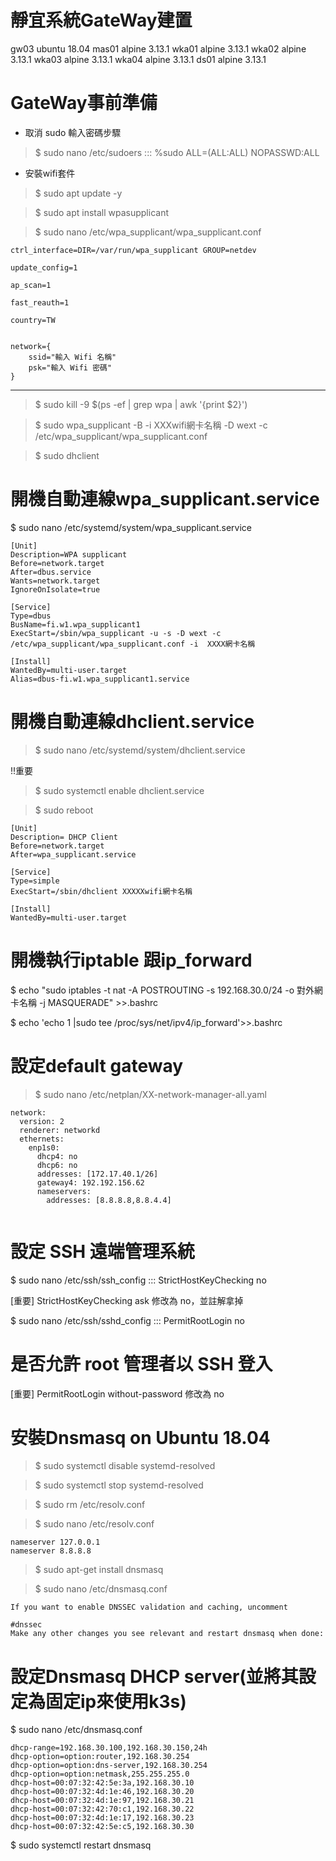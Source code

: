 # 靜宜系統GateWay建置

gw03 ubuntu 18.04
mas01 alpine 3.13.1
wka01 alpine 3.13.1
wka02 alpine 3.13.1
wka03 alpine 3.13.1
wka04 alpine 3.13.1
ds01 alpine 3.13.1


# GateWay事前準備 
- 取消 sudo 輸入密碼步驟
>$ sudo nano  /etc/sudoers
                   :::
%sudo   ALL=(ALL:ALL)  NOPASSWD:ALL
- 安裝wifi套件
>$ sudo apt update -y

>$ sudo apt install wpasupplicant

>$ sudo nano /etc/wpa_supplicant/wpa_supplicant.conf
```
ctrl_interface=DIR=/var/run/wpa_supplicant GROUP=netdev

update_config=1

ap_scan=1

fast_reauth=1

country=TW


network={
    ssid="輸入 Wifi 名稱" 
    psk="輸入 Wifi 密碼"
}
```
---



>$ sudo kill -9 $(ps -ef | grep wpa | awk '{print $2}')

>$ sudo wpa_supplicant -B -i XXXwifi網卡名稱 -D wext -c /etc/wpa_supplicant/wpa_supplicant.conf

>$ sudo dhclient

# 開機自動連線wpa_supplicant.service
$ sudo nano /etc/systemd/system/wpa_supplicant.service
```
[Unit]
Description=WPA supplicant
Before=network.target
After=dbus.service
Wants=network.target
IgnoreOnIsolate=true

[Service]
Type=dbus
BusName=fi.w1.wpa_supplicant1
ExecStart=/sbin/wpa_supplicant -u -s -D wext -c /etc/wpa_supplicant/wpa_supplicant.conf -i  XXXX網卡名稱

[Install]
WantedBy=multi-user.target  
Alias=dbus-fi.w1.wpa_supplicant1.service

```
# 開機自動連線dhclient.service
 
>$ sudo nano /etc/systemd/system/dhclient.service

!!重要
>$ sudo systemctl enable dhclient.service

>$ sudo reboot

```
[Unit]
Description= DHCP Client
Before=network.target
After=wpa_supplicant.service

[Service]
Type=simple
ExecStart=/sbin/dhclient XXXXXwifi網卡名稱

[Install]
WantedBy=multi-user.target

```

# 開機執行iptable 跟ip_forward

$ echo "sudo iptables -t nat -A POSTROUTING -s 192.168.30.0/24 -o 對外網卡名稱 -j MASQUERADE" >>.bashrc

$ echo 'echo 1 |sudo tee /proc/sys/net/ipv4/ip_forward'>>.bashrc

# 設定default gateway
>$ sudo nano /etc/netplan/XX-network-manager-all.yaml
```
network:
  version: 2
  renderer: networkd
  ethernets:
    enp1s0:
      dhcp4: no
      dhcp6: no
      addresses: [172.17.40.1/26]
      gateway4: 192.192.156.62
      nameservers:
        addresses: [8.8.8.8,8.8.4.4]


```
# 設定 SSH 遠端管理系統
$ sudo nano /etc/ssh/ssh_config
                            :::
StrictHostKeyChecking no

[重要] StrictHostKeyChecking ask 修改為 no，並註解拿掉

$ sudo nano /etc/ssh/sshd_config
                           :::
PermitRootLogin no
# 是否允許 root 管理者以 SSH 登入
[重要] PermitRootLogin without-password 修改為 no

# 安裝Dnsmasq on Ubuntu 18.04
>$ sudo systemctl disable systemd-resolved

>$ sudo systemctl stop systemd-resolved

>$ sudo rm /etc/resolv.conf

>$ sudo nano /etc/resolv.conf
```
nameserver 127.0.0.1
nameserver 8.8.8.8
```
>$ sudo apt-get install dnsmasq

>$ sudo nano /etc/dnsmasq.conf
```
If you want to enable DNSSEC validation and caching, uncomment

#dnssec
Make any other changes you see relevant and restart dnsmasq when done:
```

# 設定Dnsmasq DHCP server(並將其設定為固定ip來使用k3s)
$ sudo nano /etc/dnsmasq.conf
```
dhcp-range=192.168.30.100,192.168.30.150,24h
dhcp-option=option:router,192.168.30.254
dhcp-option=option:dns-server,192.168.30.254
dhcp-option=option:netmask,255.255.255.0
dhcp-host=00:07:32:42:5e:3a,192.168.30.10
dhcp-host=00:07:32:4d:1e:46,192.168.30.20
dhcp-host=00:07:32:4d:1e:97,192.168.30.21
dhcp-host=00:07:32:42:70:c1,192.168.30.22
dhcp-host=00:07:32:4d:1e:17,192.168.30.23
dhcp-host=00:07:32:42:5e:c5,192.168.30.30

```
$ sudo systemctl restart dnsmasq